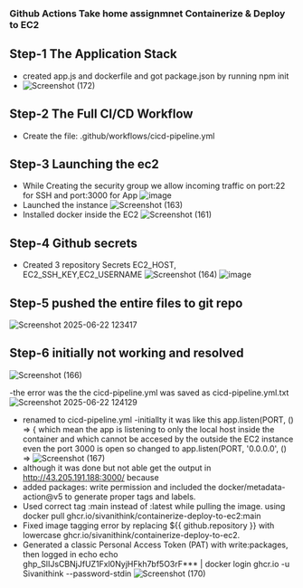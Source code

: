 ### Github Actions Take home assignmnet Containerize & Deploy to EC2
## Step-1 The Application Stack
- created app.js and dockerfile and got package.json by  running npm init
- ![Screenshot (172)](https://github.com/user-attachments/assets/647a07ed-1c82-4da3-bbe4-23f008fcffe1)
## Step-2 The Full CI/CD Workflow
- Create the file: .github/workflows/cicd-pipeline.yml
## Step-3 Launching the ec2
- While Creating the security group  we allow incoming traffic on port:22 for SSH and port:3000 for App
![image](https://github.com/user-attachments/assets/88ac0f2b-a12a-457a-b023-fc83b6e55ff8)
- Launched the instance 
![Screenshot (163)](https://github.com/user-attachments/assets/d3b1222d-a185-47f4-8c1a-30f3b77de29f)
- Installed docker inside the EC2
![Screenshot (161)](https://github.com/user-attachments/assets/5fd8c101-6a19-448b-8d2a-5bc33c42d5b4)
## Step-4 Github secrets
- Created 3 repository Secrets EC2_HOST, EC2_SSH_KEY,EC2_USERNAME
![Screenshot (164)](https://github.com/user-attachments/assets/36bb505c-b3b4-487b-8f59-c20b99fc822e)
![image](https://github.com/user-attachments/assets/37a017fe-f67f-4895-934c-6732db39d327)
## Step-5 pushed the entire files to git repo
![Screenshot 2025-06-22 123417](https://github.com/user-attachments/assets/a439266f-617b-4ad2-9ac9-a7c58775129e)

## Step-6 initially not working and resolved 
![Screenshot (166)](https://github.com/user-attachments/assets/4b956cb6-9659-4bfe-92fe-98b6fcbf0e01)

-the error was the the cicd-pipeline.yml was saved as cicd-pipeline.yml.txt 
![Screenshot 2025-06-22 124129](https://github.com/user-attachments/assets/6fe10608-7434-41be-b55b-cfb4e6e52766)
- renamed to cicd-pipeline.yml
-initiallty it was like this app.listen(PORT, () => { which mean the app is listening to only the local host inside the container and  which cannot be accesed by the outside the EC2 instance even the port 3000 is  open so changed to app.listen(PORT, '0.0.0.0', () =>
![Screenshot (167)](https://github.com/user-attachments/assets/9ab48a2d-1898-4603-8f80-3d0794b366ea)
- although it was done but not able get the output in http://43.205.191.188:3000/ because
- added packages: write permission and included the docker/metadata-action@v5 to generate proper tags and labels.
- Used correct tag :main instead of :latest while pulling the image. using docker pull ghcr.io/sivanithink/containerize-deploy-to-ec2:main
- Fixed image tagging error by replacing ${{ github.repository }} with lowercase ghcr.io/sivanithink/containerize-deploy-to-ec2.
- Generated a classic Personal Access Token (PAT) with write:packages, then logged in echo echo ghp_SlIJsCBNjJfUZ1Fxl0NyjHFkh7bf5O3rF*** | docker login ghcr.io -u Sivanithink --password-stdin
![Screenshot (170)](https://github.com/user-attachments/assets/352cfee4-5def-4ecc-84da-6d2a59cd28a1)
